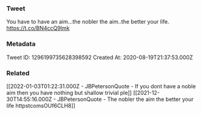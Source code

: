 ### Tweet
You have to have an aim...the nobler the aim..the better your life. https://t.co/BN4ccQ9lmk

### Metadata
Tweet ID: 1296199735628398592
Created At: 2020-08-19T21:37:53.000Z

### Related
[[2022-01-03T01:22:31.000Z - JBPetersonQuote - If you dont have a noble aim then you have nothing but shallow trivial ple]]
[[2021-12-30T14:55:16.000Z - JBPetersonQuote - The nobler the aim the better your life httpstcomsOUf6CLH8]]


